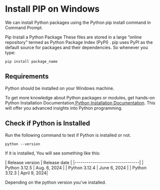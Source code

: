 # Install PIP on Windows
We can install Python packages using the Python pip install command in Command Prompt.

Pip Install a Python Package
These files are stored in a large “online repository” termed as Python Package Index (PyPI) . pip uses PyPI as the default source for packages and their dependencies. So whenever you type:

```shell
pip install package_name
```

## Requirements
Python should be installed on your Windows machine.

To get more knowledge about Python packages or modules, get hands-on Python Installation Documentation[ Python Installation Documentation](https://docs.python.org/3/installing/index.html). This will offer you advanced insights into Python programming.

## Check if Python is Installed
Run the following command to test if Python is installed or not.

```shell
python --version
```

If it is installed, You will see something like this:

| Release version |  Release date |
|---------------------------------|
| Python 3.12.5   |  Aug. 6, 2024 | 
| Python 3.12.4   |  June 6, 2024 | 
| Python 3.12.3   |  April 9, 2024| 

Depending on the python version you've installed.